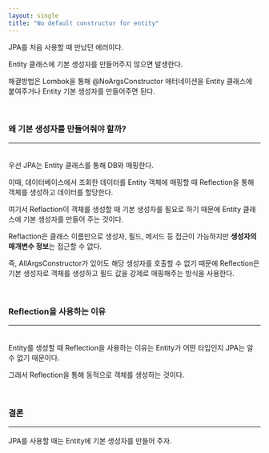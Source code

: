 ```yaml
---
layout: single
title: "No default constructor for entity"
---
```


JPA를 처음 사용할 때 만났던 에러이다. 

Entity 클래스에 기본 생성자를 만들어주지 않으면 발생한다.

해결방법은 Lombok을 통해 @NoArgsConstructor 애터네이션을 Entity 클래스에 붙여주거나 Entity 기본 생성자를 만들어주면 된다.

<br>

### 왜 기본 생성자를 만들어줘야 할까?<hr>
<br>
우선 JPA는 Entity 클래스를 통해 DB와 매핑한다.

이때, 데이터베이스에서 조회한 데이터를 Entity 객체에 매핑할 때 Reflection을 통해 객체를 생성하고 데이터를 할당한다.

여기서 Reflaction이 객체를 생성할 때 기본 생성자를 필요로 하기 때문에 Entity 클래스에 기본 생성자를 만들어 주는 것이다.

Reflaction은 클래스 이름만으로 생성자, 필드, 메서드 등 접근이 가능하지만 **생성자의 매개변수 정보**는 접근할 수 없다.

즉, AllArgsConstructor가 있어도 해당 생성자를 호출할 수 없기 때문에 Reflection은 기본 생성자로 객체를 생성하고 필드 값을 강제로 매핑해주는 방식을 사용한다.

<br>

### Reflection을 사용하는 이유<hr>
<br>
Entity를 생성할 때 Reflection을 사용하는 이유는 Entity가 어떤 타입인지 JPA는 알 수 없기 때문이다.

그래서 Reflection을 통해 동적으로 객체를 생성하는 것이다.

<br>

### 결론<hr>

JPA를 사용할 때는 Entity에 기본 생성자를 만들어 주자.